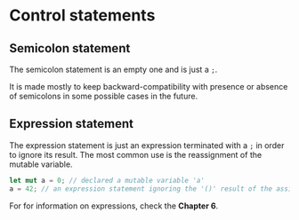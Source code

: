 # Control statements

## Semicolon statement

The semicolon statement is an empty one and is just a `;`.

It is made mostly to keep backward-compatibility with presence or absence of
semicolons in some possible cases in the future.

## Expression statement

The expression statement is just an expression terminated with a `;` in order
to ignore its result. The most common use is the reassignment of the mutable
variable.

```rust
let mut a = 0; // declared a mutable variable 'a'
a = 42; // an expression statement ignoring the '()' result of the assignment
```

For for information on expressions, check the **Chapter 6**.
